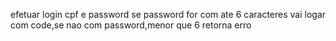 efetuar login
cpf e password
se password for com ate 6 caracteres vai logar com code,se nao com password,menor que 6 retorna erro
